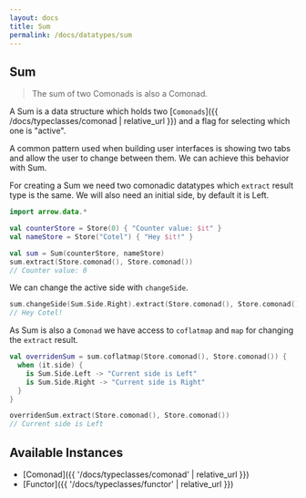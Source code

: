 ```yaml
---
layout: docs
title: Sum
permalink: /docs/datatypes/sum
---
```


## Sum

> The sum of two Comonads is also a Comonad.

A Sum is a data structure which holds two [`Comonads`]({{ /docs/typeclasses/comonad | relative_url }}) and a flag for selecting which one is "active".

A common pattern used when building user interfaces is showing two tabs and allow the user to change between them. We can achieve this behavior with Sum.

For creating a Sum we need two comonadic datatypes which `extract` result type is the same. We will also need an initial side, by default it is Left.

```kotlin
import arrow.data.*

val counterStore = Store(0) { "Counter value: $it" }
val nameStore = Store("Cotel") { "Hey $it!" }

val sum = Sum(counterStore, nameStore)
sum.extract(Store.comonad(), Store.comonad())
// Counter value: 0
```

We can change the active side with `changeSide`.

```kotlin
sum.changeSide(Sum.Side.Right).extract(Store.comonad(), Store.comonad())
// Hey Cotel!
```

As Sum is also a `Comonad` we have access to `coflatmap` and `map` for changing the `extract` result.

```kotlin
val overridenSum = sum.coflatmap(Store.comonad(), Store.comonad()) {
  when (it.side) {
    is Sum.Side.Left -> "Current side is Left"
    is Sum.Side.Right -> "Current side is Right"
  }
}

overridenSum.extract(Store.comonad(), Store.comonad())
// Current side is Left
```

## Available Instances

* [Comonad]({{ '/docs/typeclasses/comonad' | relative_url }})
* [Functor]({{ '/docs/typeclasses/functor' | relative_url }})
